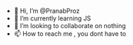 - 👋 Hi, I’m @PranabProz
- 🌱 I’m currently learning JS
- 💞️ I’m looking to collaborate on nothing
- 📫 How to reach me , you dont have to

<!---
PranabProz/PranabProz is a ✨ special ✨ repository because its `README.md` (this file) appears on your GitHub profile.
You can click the Preview link to take a look at your changes.
--->
